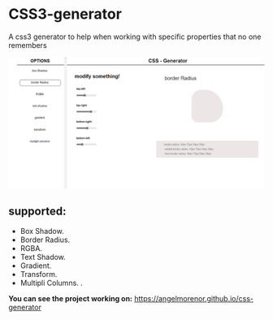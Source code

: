# CSS3-generator

A css3 generator to help when working with specific properties that no one remembers

![css generator screen](./img/generator.png)

## supported:
  - Box Shadow.
  - Border Radius. 
  - RGBA. 
  - Text Shadow.
  - Gradient.
  - Transform.
  - Multipli Columns.
  .


**You can see the project working on:** https://angelmorenor.github.io/css-generator
